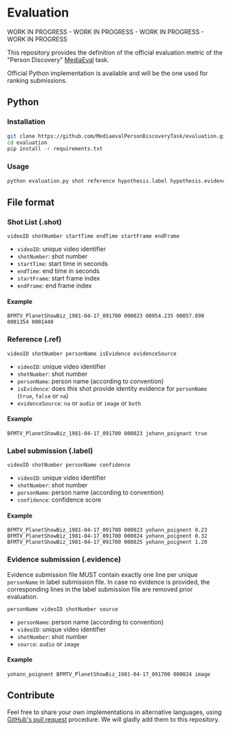 # Evaluation

WORK IN PROGRESS - WORK IN PROGRESS - WORK IN PROGRESS - WORK IN PROGRESS

This repository provides the definition of the official evaluation metric of the "Person Discovery" [MediaEval](http://www.multimediaeval.org/mediaeval2015/) task.

Official Python implementation is available and will be the one used for ranking submissions.

## Python

### Installation

```bash
git clone https://github.com/MediaevalPersonDiscoveryTask/evaluation.git
cd evaluation
pip install -r requirements.txt
```

### Usage

```bash
python evaluation.py shot reference hypothesis.label hypothesis.evidence
```
## File format

### Shot List (.shot)

```
videoID shotNumber startTime endTime startFrame endFrame
```

- `videoID`: unique video identifier
- `shotNumber`: shot number
- `startTime`: start time in seconds
- `endTime`: end time in seconds
- `startFrame`: start frame index
- `endFrame`: end frame index

#### Example

```
BFMTV_PlanetShowBiz_1981-04-17_091700 000023 00054.235 00057.890 0001354 0001440
```

### Reference (.ref)

```
videoID shotNumber personName isEvidence evidenceSource
```

- `videoID`: unique video identifier
- `shotNumber`: shot number
- `personName`: person name (according to convention)
- `isEvidence`: does this shot provide identity evidence for `personName` (`true`, `false` or `na`)
- `evidenceSource`: `na` or `audio` or `image` or `both` 

#### Example

```
BFMTV_PlanetShowBiz_1981-04-17_091700 000023 johann_poignant true
```


### Label submission (.label)

```
videoID shotNumber personName confidence
```

- `videoID`: unique video identifier
- `shotNumber`: shot number
- `personName`: person name (according to convention)
- `confidence`: confidence score

#### Example

```
BFMTV_PlanetShowBiz_1981-04-17_091700 000023 yohann_poignent 0.23
BFMTV_PlanetShowBiz_1981-04-17_091700 000024 yohann_poignent 0.32
BFMTV_PlanetShowBiz_1981-04-17_091700 000025 yohann_poignent 1.20
```

### Evidence submission (.evidence)

Evidence submission file MUST contain exactly one line per unique `personName` in label submission file.
In case no evidence is provided, the corresponding lines in the label submission file are removed prior evaluation. 

```
personName videoID shotNumber source
```

- `personName`: person name (according to convention)
- `videoID`: unique video identifier
- `shotNumber`: shot number
- `source`: `audio` or `image`

#### Example

```
yohann_poignent BFMTV_PlanetShowBiz_1981-04-17_091700 000024 image
```

## Contribute

Feel free to share your own implementations in alternative languages, using [GitHub's pull request](https://help.github.com/articles/using-pull-requests/) procedure.
We will gladly add them to this repository.
